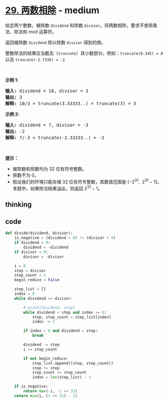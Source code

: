 # [29. 两数相除](https://leetcode-cn.com/problems/divide-two-integers) - medium

<p>给定两个整数，被除数&nbsp;<code>dividend</code>&nbsp;和除数&nbsp;<code>divisor</code>。将两数相除，要求不使用乘法、除法和 mod 运算符。</p>

<p>返回被除数&nbsp;<code>dividend</code>&nbsp;除以除数&nbsp;<code>divisor</code>&nbsp;得到的商。</p>

<p>整数除法的结果应当截去（<code>truncate</code>）其小数部分，例如：<code>truncate(8.345) = 8</code> 以及 <code>truncate(-2.7335) = -2</code></p>

<p>&nbsp;</p>

<p><strong>示例&nbsp;1:</strong></p>

<pre><strong>输入:</strong> dividend = 10, divisor = 3
<strong>输出:</strong> 3
<strong>解释: </strong>10/3 = truncate(3.33333..) = truncate(3) = 3</pre>

<p><strong>示例&nbsp;2:</strong></p>

<pre><strong>输入:</strong> dividend = 7, divisor = -3
<strong>输出:</strong> -2
<strong>解释:</strong> 7/-3 = truncate(-2.33333..) = -2</pre>

<p>&nbsp;</p>

<p><strong>提示：</strong></p>

<ul>
	<li>被除数和除数均为 32 位有符号整数。</li>
	<li>除数不为&nbsp;0。</li>
	<li>假设我们的环境只能存储 32 位有符号整数，其数值范围是 [&minus;2<sup>31</sup>,&nbsp; 2<sup>31&nbsp;</sup>&minus; 1]。本题中，如果除法结果溢出，则返回 2<sup>31&nbsp;</sup>&minus; 1。</li>
</ul>


## thinking

## code
```python
def divide(dividend, divisor):
    is_negative = (dividend < 0) != (divisor < 0)
    if dividend < 0:
        dividend = -dividend
    if divisor < 0:
        divisor = -divisor

    i = 0
    step = divisor
    step_count = 1
    begin_reduce = False

    step_list = []
    index = 0
    while dividend >= divisor:

        # print(dividend, step)
        while dividend < step and index >= 0:
            step, step_count = step_list[index]
            index -= 1

        if index < 0 and dividend < step:
            break

        dividend -= step
        i += step_count

        if not begin_reduce:
            step_list.append((step, step_count))
            step += step
            step_count += step_count
            index = len(step_list) - 1

    if is_negative:
        return max(-i, -1 << 31)
    return min(i, (1 << 31) - 1)
```
